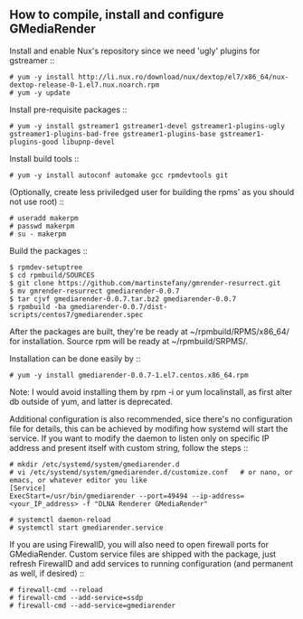 How to compile, install and configure GMediaRender
--------------------------------------------------

Install and enable Nux's repository since we need 'ugly' plugins for gstreamer ::

    # yum -y install http://li.nux.ro/download/nux/dextop/el7/x86_64/nux-dextop-release-0-1.el7.nux.noarch.rpm
    # yum -y update

Install pre-requisite packages ::

    # yum -y install gstreamer1 gstreamer1-devel gstreamer1-plugins-ugly gstreamer1-plugins-bad-free gstreamer1-plugins-base gstreamer1-plugins-good libupnp-devel

Install build tools ::

    # yum -y install autoconf automake gcc rpmdevtools git

(Optionally, create less priviledged user for building the rpms' as you should not use root) ::

    # useradd makerpm
    # passwd makerpm
    # su - makerpm

Build the packages ::

    $ rpmdev-setuptree
    $ cd rpmbuild/SOURCES
    $ git clone https://github.com/martinstefany/gmrender-resurrect.git
    $ mv gmrender-resurrect gmediarender-0.0.7
    $ tar cjvf gmediarender-0.0.7.tar.bz2 gmediarender-0.0.7
    $ rpmbuild -ba gmediarender-0.0.7/dist-scripts/centos7/gmediarender.spec

After the packages are built, they're be ready at ~/rpmbuild/RPMS/x86_64/ for installation. Source rpm will be ready at ~/rpmbuild/SRPMS/.

Installation can be done easily by ::

    # yum -y install gmediarender-0.0.7-1.el7.centos.x86_64.rpm

Note: I would avoid installing them by rpm -i or yum localinstall, as first alter db outside of yum, and latter is deprecated.

Additional configuration is also recommended, sice there's no configuration file for details, this can be achieved by modifing how systemd will start the service. If you want to modify the daemon to listen only on specific IP address and present itself with custom string, follow the steps ::

    # mkdir /etc/systemd/system/gmediarender.d
    # vi /etc/systemd/system/gmediarender.d/customize.conf   # or nano, or emacs, or whatever editor you like
    [Service]
    ExecStart=/usr/bin/gmediarender --port=49494 --ip-address=<your_IP_address> -f "DLNA Renderer GMediaRender"

    # systemctl daemon-reload
    # systemctl start gmediarender.service

If you are using FirewallD, you will also need to open firewall ports for GMediaRender. Custom service files are shipped with the package, just refresh FirewallD and add services to running configuration (and permanent as well, if desired) ::

    # firewall-cmd --reload
    # firewall-cmd --add-service=ssdp
    # firewall-cmd --add-service=gmediarender
